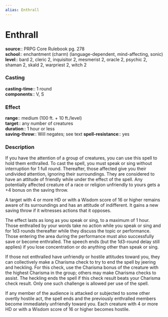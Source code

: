 ```yaml
---
alias: Enthrall
---
```


# Enthrall 

**source**:: PRPG Core Rulebook pg. 278  
**school**:: enchantment (charm) (language-dependent, mind-affecting, sonic)
**level**:: bard 2, cleric 2, inquisitor 2, mesmerist 2, oracle 2, psychic 2, shaman 2, skald 2, warpriest 2, witch 2

### Casting 

**casting-time**:: 1 round  
**components**:: V, S

### Effect 

**range**:: medium (100 ft. + 10 ft./level)  
**target**:: any number of creatures  
**duration**:: 1 hour or less  
**saving-throw**:: Will negates; see text
**spell-resistance**:: yes

### Description 

If you have the attention of a group of creatures, you can use this spell to hold them enthralled. To cast the spell, you must speak or sing without interruption for 1 full round. Thereafter, those affected give you their undivided attention, ignoring their surroundings. They are considered to have an attitude of friendly while under the effect of the spell. Any potentially affected creature of a race or religion unfriendly to yours gets a +4 bonus on the saving throw.  
  
A target with 4 or more HD or with a Wisdom score of 16 or higher remains aware of its surroundings and has an attitude of indifferent. It gains a new saving throw if it witnesses actions that it opposes.  
  
The effect lasts as long as you speak or sing, to a maximum of 1 hour. Those enthralled by your words take no action while you speak or sing and for 1d3 rounds thereafter while they discuss the topic or performance. Those entering the area during the performance must also successfully save or become enthralled. The speech ends (but the 1d3-round delay still applies) if you lose concentration or do anything other than speak or sing.  
  
If those not enthralled have unfriendly or hostile attitudes toward you, they can collectively make a Charisma check to try to end the spell by jeering and heckling. For this check, use the Charisma bonus of the creature with the highest Charisma in the group; others may make Charisma checks to assist. The heckling ends the spell if this check result beats your Charisma check result. Only one such challenge is allowed per use of the spell.  
  
If any member of the audience is attacked or subjected to some other overtly hostile act, the spell ends and the previously enthralled members become immediately unfriendly toward you. Each creature with 4 or more HD or with a Wisdom score of 16 or higher becomes hostile.
